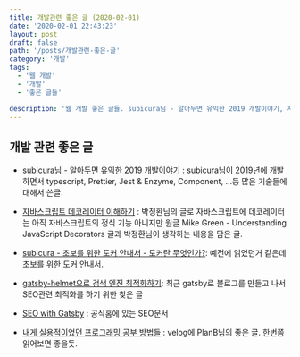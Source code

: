 ```yaml
---
title: 개발관련 좋은 글 (2020-02-01)
date: '2020-02-01 22:43:23'
layout: post
draft: false
path: '/posts/개발관련-좋은-글'
category: '개발'
tags:
  - '웹 개발'
  - '개발'
  - '좋은 글들'

description: '웹 개발 좋은 글들. subicura님 - 알아두면 유익한 2019 개발이야기, 자바스크립트 데코레이터 이해하기, subicura - 초보를 위한 도커 안내서 - 도커란 무엇인가? 등 좋은 글들 링크'
---
```


## 개발 관련 좋은 글

- [subicura님 - 알아두면 유익한 2019 개발이야기](https://subicura.com/2020/01/07/2019-dev-summary.html) : subicura님이 2019년에 개발하면서 typescript, Prettier, Jest & Enzyme, Component, ...등 많은 기술들에 대해서 쓴글.

- [자바스크립트 데코레이터 이해하기](https://ui.toast.com/weekly-pick/ko_20200102/) : 박정환님의 글로 자바스크립트에 데코레이터는 아직 자바스크립트의 정식 기능 아니지만 원글 Mike Green - Understanding JavaScript Decorators 글과 박정환님이 생각하는 내용을 담은 글.

- [subicura - 초보를 위한 도커 안내서 - 도커란 무엇인가?](https://subicura.com/2017/01/19/docker-guide-for-beginners-1.html): 예전에 읽었던거 같은데 초보를 위한 도커 안내서.

- [gatsby-helmet으로 검색 엔진 최적화하기](http://neok.netlify.com/Gatsby-Helmet/): 최근 gatsby로 블로그를 만들고 나서 SEO관련 최적화를 하기 위한 찾은 글

- [SEO with Gatsby](https://www.gatsbyjs.org/docs/seo/) : 공식홈에 있는 SEO문서

- [내게 실용적이었던 프로그래밍 공부 방법들](https://velog.io/@city7310/%EB%82%B4%EA%B0%80-%EA%B3%B5%EB%B6%80%ED%95%98%EB%8A%94-%EB%B0%A9%EC%8B%9D) : velog에 PlanB님의 좋은 글. 한번쯤 읽어보면 좋을듯.
